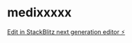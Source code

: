 # medixxxxx

[Edit in StackBlitz next generation editor ⚡️](https://stackblitz.com/~/github.com/codexxxhost2024/medixxxxx)